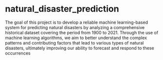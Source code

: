 # natural_disaster_prediction

The goal of this project is to develop a reliable machine learning-based system for predicting natural disasters by analyzing a comprehensive historical dataset covering the period from 1900 to 2021. Through the use of machine learning algorithms, we aim to better understand the complex patterns and contributing factors that lead to various types of natural disasters, ultimately improving our ability to forecast and respond to these occurrences
